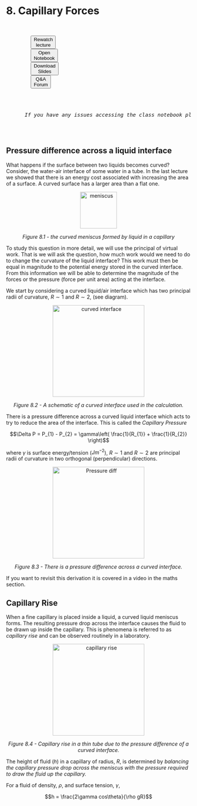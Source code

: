 # 8. Capillary Forces

<link rel="stylesheet" type="text/css" href="../customstyle.css">
<div class="highlight-{Lecture notranslate">
  <div class="highlight">
    <pre>
      <div class=flex-center>
        <button class="styled-button" onclick="window.open('https://echo360.org.uk/section/63794c5e-d933-46e0-a8e1-8f4bfcc8c054/public', '_blank')">Rewatch<br>lecture</button>
        <button class="styled-button" onclick="window.open('https://uniofnottm.sharepoint.com/sites/ForceFunction2025/SiteAssets/Force&Function2025%20Notebook', '_blank')">Open<br>Notebook</button>
        <button class="styled-button" onclick="window.open('https://www.nottingham.ac.uk/~ppzmis/phys3009/ppt/Lecture8.pdf', '_blank')">Download<br>Slides</button>
        <button class="styled-button" onclick="window.open('https://moodle.nottingham.ac.uk/mod/forum/view.php?id=8000677', '_blank')">Q&A<br>Forum</button>
      </div>
      <div class=flex-center>
      <em style=>If you have any issues accessing the class notebook please <a href="mailto:mike.i.smith@nottingham.ac.uk?subject=Issue%20with%20accessing%20Class%20Notebook">send me an email</a></em>
      </div>
    </pre>
   
  </div>
</div>

## Pressure difference across a liquid interface 

What happens if the surface between two liquids becomes curved?
Consider, the water-air interface of some water in a tube. In the last lecture we showed that there is an energy cost associated with increasing the area of a surface. A curved surface has a larger area than a flat one.

<div style="text-align: center;">
    <img src="imgs/8_1.png" alt="meniscus" width="100" height=auto>
    <p><em>Figure 8.1 - the curved meniscus formed by liquid in a capillary</em></p>
</div>

To study this question in more detail, we will use the principal of virtual work. That is we will ask the question, how much work would we need to do to change the curvature of the liquid interface? This work must then be equal in magnitude to the potential energy stored in the curved interface. From this information
we will be able to determine the magnitude of the forces or the pressure (force per unit area) acting at the interface. 

We start by considering a curved liquid/air interface which has two
principal radii of curvature, $R \sim 1$ and $R \sim 2$, (see diagram).

<div style="text-align: center;">
    <img src="imgs/8_2.png" alt="curved interface" width="250" height=auto>
    <p><em>Figure 8.2 - A schematic of a curved interface used in the calculation.</em></p>
</div>

There is a pressure difference across a curved liquid interface which
acts to try to reduce the area of the interface. This is called the *Capillary Pressure*

$$\Delta P = P_{1} - P_{2} = \gamma\left( \frac{1}{R_{1}} + \frac{1}{R_{2}} \right)$$

where $\gamma$ is surface energy/tension ($Jm^{-2}$), $R \sim 1$ and $R \sim 2$ are principal radii of curvature in two orthogonal (perpendicular) directions.

<div style="text-align: center;">
    <img src="imgs/8_3.png" alt="Pressure diff" width="250" height=auto>
    <p><em>Figure 8.3 - There is a pressure difference across a curved interface.</em></p>
</div>

If you want to revisit this derivation it is covered in a video in the maths section.

## Capillary Rise

When a fine capillary is placed inside a liquid, a curved liquid meniscus forms. The resulting pressure drop across the interface causes the fluid to be drawn up inside the capillary. This is phenomena is referred to as *capillary rise* and
can be observed routinely in a laboratory.

<div style="text-align: center;">
    <img src="imgs/8_4.png" alt="capillary rise" width="250" height=auto>
    <p><em>Figure 8.4 - Capillary rise in a thin tube due to the pressure difference of a curved interface.</em></p>
</div>

The height of fluid ($h$) in a capillary of radius, $R$, is determined
by *balancing the capillary pressure drop across the meniscus with the
pressure required to draw the fluid up the capillary.*

For a fluid of density, $\rho$, and surface tension, $\gamma$, 

$$h = \frac{2\gamma cos\theta}{\rho gR}$$

